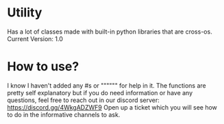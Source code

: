 # Utility
Has a lot of classes made with built-in python libraries that are cross-os.
Current Version: 1.0
# How to use?
I know I haven't added any #s or """""" for help in it. The functions are pretty self explanatory
but if you do need information or have any questions, feel free to reach out in our discord server:
https://discord.gg/4WkgADZWF9
Open up a ticket which you will see how to do in the informative channels to ask.
